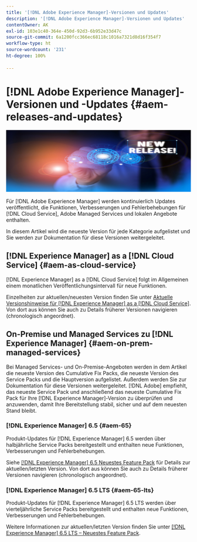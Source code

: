 ```yaml
---
title: '[!DNL Adobe Experience Manager]-Versionen und Updates'
description: '[!DNL Adobe Experience Manager]-Versionen und Updates'
contentOwner: AK
exl-id: 103e1c40-364e-450d-92d3-6b952e33d47c
source-git-commit: 6a1200fcc366ec68118c1016a7321d8d16f354f7
workflow-type: ht
source-wordcount: '231'
ht-degree: 100%

---
```


# [!DNL Adobe Experience Manager]-Versionen und -Updates {#aem-releases-and-updates}

![[!DNL Experience Manager]Neue Versionen](assets/new-aem-releases1.jpeg)

Für [!DNL Adobe Experience Manager] werden kontinuierlich Updates veröffentlicht, die Funktionen, Verbesserungen und Fehlerbehebungen für [!DNL Cloud Service], Adobe Managed Services und lokalen Angebote enthalten.

In diesem Artikel wird die neueste Version für jede Kategorie aufgelistet und Sie werden zur Dokumentation für diese Versionen weitergeleitet.

## [!DNL Experience Manager] as a [!DNL Cloud Service] {#aem-as-cloud-service}

[!DNL Experience Manager] as a [!DNL Cloud Service] folgt im Allgemeinen einem monatlichen Veröffentlichungsintervall für neue Funktionen.

Einzelheiten zur aktuellen/neuesten Version finden Sie unter [Aktuelle Versionshinweise für [!DNL Experience Manager] as a  [!DNL Cloud Service]](https://experienceleague.adobe.com/de/docs/experience-manager-cloud-service/content/release-notes/release-notes/release-notes-current). Von dort aus können Sie auch zu Details früherer Versionen navigieren (chronologisch angeordnet).

## On-Premise und Managed Services zu [!DNL Experience Manager] {#aem-on-prem-managed-services}

Bei Managed Services- und On-Premise-Angeboten werden in dem Artikel die neueste Version des Cumulative Fix Packs, die neueste Version des Service Packs und die Hauptversion aufgelistet. Außerdem werden Sie zur Dokumentation für diese Versionen weitergeleitet. [!DNL Adobe] empfiehlt, das neueste Service Pack und anschließend das neueste Cumulative Fix Pack für Ihre [!DNL Experience Manager]-Version zu überprüfen und anzuwenden, damit Ihre Bereitstellung stabil, sicher und auf dem neuesten Stand bleibt.

### [!DNL Experience Manager] 6.5 {#aem-65}

Produkt-Updates für [!DNL Experience Manager] 6.5 werden über halbjährliche Service Packs bereitgestellt und enthalten neue Funktionen, Verbesserungen und Fehlerbehebungen.

Siehe [[!DNL Experience Manager] 6.5 Neuestes Feature Pack](https://experienceleague.adobe.com/de/docs/experience-manager-65/content/release-notes/release-notes) für Details zur aktuellen/letzten Version. Von dort aus können Sie auch zu Details früherer Versionen navigieren (chronologisch angeordnet).

### [!DNL Experience Manager] 6.5 LTS {#aem-65-lts}

Produkt-Updates für [!DNL Experience Manager] 6.5 LTS werden über vierteljährliche Service Packs bereitgestellt und enthalten neue Funktionen, Verbesserungen und Fehlerbehebungen.

Weitere Informationen zur aktuellen/letzten Version finden Sie unter [[!DNL Experience Manager] 6.5 LTS – Neuestes Feature Pack](https://experienceleague.adobe.com/de/docs/experience-manager-65-lts/content/release-notes/release-notes?lang=de).

